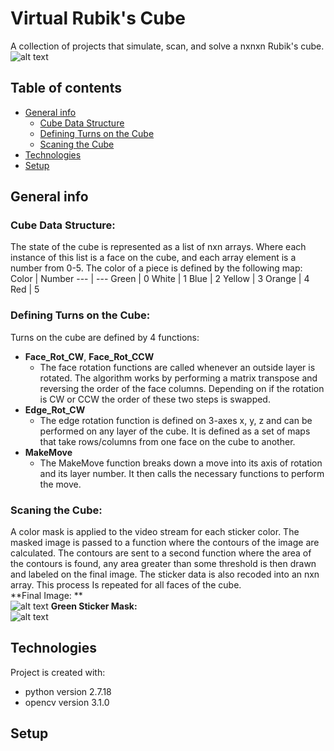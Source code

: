 # Virtual Rubik's Cube
A collection of projects that simulate, scan, and solve a nxnxn Rubik's cube. 
![alt text](https://github.com/JustinValentine/RubiksCube/blob/main/Images/LargeCubeEx.png)

## Table of contents 
* [General info](#general-info)  
  * [Cube Data Structure](#Cube-Data-Structure)
  * [Defining Turns on the Cube](#Defining-Turns-on-the-Cube)
  * [Scaning the Cube](#Scaning-the-Cube)
* [Technologies](#technologies)
* [Setup](#setup)

## General info
### Cube Data Structure:
The state of the cube is represented as a list of nxn arrays. Where each instance of this list is a face on the cube, and each array element is a number from 0-5. The color of a piece is defined by the following map: 
Color | Number 
--- | ---
Green | 0
White | 1
Blue | 2
Yellow | 3
Orange | 4
Red | 5
 
### Defining Turns on the Cube:
Turns on the cube are defined by 4 functions:
* **Face_Rot_CW**, **Face_Rot_CCW**
  * The face rotation functions are called whenever an outside layer is rotated. The algorithm works by performing a matrix transpose and reversing the order of the face columns. Depending on if the rotation is CW or CCW the order of these two steps is swapped. 
* **Edge_Rot_CW**
  * The edge rotation function is defined on 3-axes x, y, z and can be performed on any layer of the cube. It is defined as a set of maps that take rows/columns from one face on the cube to another.
* **MakeMove**   
  * The MakeMove function breaks down a move into its axis of rotation and its layer number. It then calls the necessary functions to perform the move. 

### Scaning the Cube: 
A color mask is applied to the video stream for each sticker color. The masked image is passed to a function where the contours of the image are calculated. The contours are sent to a second function where the area of the contours is found, any area greater than some threshold is then drawn and labeled on the final image. The sticker data is also recoded into an nxn array. This process Is repeated for all faces of the cube.  
**Final Image: **  
![alt text](https://github.com/JustinValentine/RubiksCube/blob/main/Images/CubeScan.png)
**Green Sticker Mask:**  
![alt text](https://github.com/JustinValentine/RubiksCube/blob/main/Images/GreenStickerMask.png)

## Technologies
Project is created with:
* python version 2.7.18
* opencv version 3.1.0

## Setup
